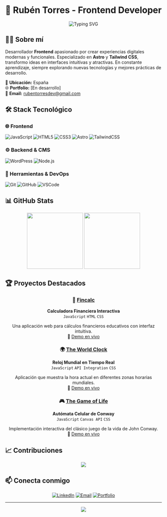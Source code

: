 # 🚀 Rubén Torres - Frontend Developer

<div align="center">
  <img src="https://readme-typing-svg.herokuapp.com?font=Fira+Code&pause=1000&color=2196F3&center=true&vCenter=true&width=435&lines=Frontend+Developer;Astro+%26+Tailwind+Specialist;Building+Modern+Web+Experiences" alt="Typing SVG" />
</div>

## 👨‍💻 Sobre mí

Desarrollador **Frontend** apasionado por crear experiencias digitales modernas y funcionales. Especializado en **Astro** y **Tailwind CSS**, transformo ideas en interfaces intuitivas y atractivas. En constante aprendizaje, siempre explorando nuevas tecnologías y mejores prácticas de desarrollo.

📍 **Ubicación:** España  
🌐 **Portfolio:** [En desarrollo]  
📧 **Email:** rubentorresdev@gmail.com

## 🛠️ Stack Tecnológico

### 🌐 Frontend
![JavaScript](https://img.shields.io/badge/-JavaScript-F7DF1E?style=flat-square&logo=javascript&logoColor=black)
![HTML5](https://img.shields.io/badge/-HTML5-E34F26?style=flat-square&logo=html5&logoColor=white)
![CSS3](https://img.shields.io/badge/-CSS3-1572B6?style=flat-square&logo=css3&logoColor=white)
![Astro](https://img.shields.io/badge/-Astro-FF5D01?style=flat-square&logo=astro&logoColor=white)
![TailwindCSS](https://img.shields.io/badge/-Tailwind_CSS-38B2AC?style=flat-square&logo=tailwind-css&logoColor=white)

### ⚙️ Backend & CMS
![WordPress](https://img.shields.io/badge/-WordPress-21759B?style=flat-square&logo=wordpress&logoColor=white)
![Node.js](https://img.shields.io/badge/-Node.js-339933?style=flat-square&logo=node.js&logoColor=white)

### 🔧 Herramientas & DevOps
![Git](https://img.shields.io/badge/-Git-F05032?style=flat-square&logo=git&logoColor=white)
![GitHub](https://img.shields.io/badge/-GitHub-181717?style=flat-square&logo=github&logoColor=white)
![VSCode](https://img.shields.io/badge/-VS_Code-007ACC?style=flat-square&logo=visual-studio-code&logoColor=white)

## 📊 GitHub Stats

<div align="center">
  <img height="180em" src="https://github-readme-stats.vercel.app/api?username=n3brrr&show_icons=true&theme=tokyonight&include_all_commits=true&count_private=true"/>
  <img height="180em" src="https://github-readme-stats.vercel.app/api/top-langs/?username=n3brrr&layout=compact&langs_count=7&theme=tokyonight"/>
</div>

## 🏆 Proyectos Destacados

<div align="center">

### 🧮 [Fincalc](https://github.com/n3brrr/fincalc)
**Calculadora Financiera Interactiva**  
`JavaScript` `HTML` `CSS`

Una aplicación web para cálculos financieros educativos con interfaz intuitiva.  
🔗 [Demo en vivo](https://tu-demo-link.netlify.app)

### 🌍 [The World Clock](https://github.com/n3brrr/The-World-Clock)
**Reloj Mundial en Tiempo Real**  
`JavaScript` `API Integration` `CSS`

Aplicación que muestra la hora actual en diferentes zonas horarias mundiales.  
🔗 [Demo en vivo](https://tu-demo-link.netlify.app)

### 🎮 [The Game of Life](https://github.com/n3brrr/The-game-of-Live)
**Autómata Celular de Conway**  
`JavaScript` `Canvas API` `CSS`

Implementación interactiva del clásico juego de la vida de John Conway.  
🔗 [Demo en vivo](https://tu-demo-link.netlify.app)

</div>

## 📈 Contribuciones

<div align="center">
  <img src="https://github-readme-activity-graph.vercel.app/graph?username=n3brrr&theme=tokyo-night&hide_border=true" />
</div>

## 📫 Conecta conmigo

<div align="center">

[![LinkedIn](https://img.shields.io/badge/-LinkedIn-0A66C2?style=for-the-badge&logo=linkedin&logoColor=white)](https://linkedin.com/in/rubentorresdev)
[![Email](https://img.shields.io/badge/-Email-EA4335?style=for-the-badge&logo=gmail&logoColor=white)](mailto:rubentorresdev@gmail.com)
[![Portfolio](https://img.shields.io/badge/-Portfolio-000000?style=for-the-badge&logo=vercel&logoColor=white)](https://tu-portfolio.vercel.app)

</div>

---

<div align="center">
  <img src="https://komarev.com/ghpvc/?username=n3brrr&color=blueviolet&style=flat-square&label=Profile+Views" />
</div>
